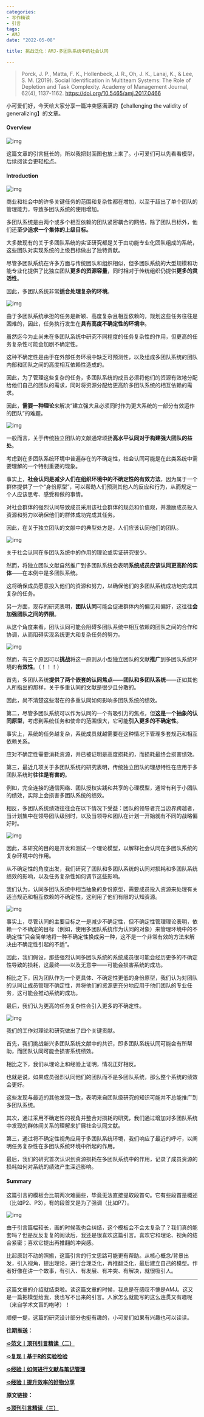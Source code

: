 ```yaml
---
categories:
- 写作精读
- 引言
tags:
- AMJ
date: "2022-05-08"

title: 挑战泛化：AMJ-多团队系统中的社会认同

---
```

> Porck, J. P., Matta, F. K., Hollenbeck, J. R., Oh, J. K., Lanaj, K., & Lee, S. M. (2019). Social Identification in Multiteam Systems: The Role of Depletion and Task Complexity. Academy of Management Journal, 62(4), 1137-1162. https://doi.org/10.5465/amj.2017.0466 

<!--more-->小可爱们好，今天给大家分享一篇冲突感满满的【challenging the validity of generalizing】的文章。

#### Overview

![img](https://tie-1315290370.cos.ap-beijing.myqcloud.com/TIE/202309112237658.png)

这篇文章的引言挺长的，所以我把封面图也放上来了。小可爱们可以先看看模型，后续阅读会更轻松点。

#### Introduction

![img](https://tie-1315290370.cos.ap-beijing.myqcloud.com/TIE/202309112237621.png)

商业和社会中的许多关键任务的范围和复杂性都在增加，以至于超出了单个团队的管理能力，导致多团队系统的使用增加。

多团队系统是由两个或多个相互依赖的团队紧密耦合的网络，除了团队目标外，他们还**至少追求一个集体的上级目标。**

大多数现有的关于多团队系统的实证研究都是关于由功能专业化团队组成的系统，这些团队对实现系统的上级目标做出了独特贡献。

尽管多团队系统在许多方面与传统团队和组织相似，但多团队系统的大型规模和功能专业化提供了比独立团队**更多的资源容量**，同时相对于传统组织仍提供**更多的灵活性**。

因此，多团队系统非常**适合处理复杂的环境**。

![img](https://tie-1315290370.cos.ap-beijing.myqcloud.com/TIE/202309112237249.png)

由于多团队系统承担的任务是新颖、高度复杂且相互依赖的，规划这些任务往往是困难的，因此，任务执行发生在**具有高度不确定性的环境中**。

虽然迄今为止尚未在多团队系统中研究不同程度的任务复杂性的作用，但更高的任务复杂性可能会加剧不确定性。

这种不确定性是由于在外部任务环境中缺乏可预测性，以及组成多团队系统的团队内部和团队之间的高度相互依赖性造成的。

因此，为了管理这些复杂的任务，多团队系统的成员必须将他们的资源有效地分配给他们自己的团队的需求，同时将资源分配给更高阶多团队系统的相互依赖的需求。

因此，**需要一种理论**来解决“建立强大且必须同时作为更大系统的一部分有效运作的团队”的难题。

![img](https://tie-1315290370.cos.ap-beijing.myqcloud.com/TIE/202309112237690.png)

一般而言，关于传统独立团队的文献通常颂扬**高水平认同对于构建强大团队的益处**。

考虑到在多团队系统环境中普遍存在的不确定性，社会认同可能是在此类系统中需要理解的一个特别重要的现象。

事实上，**社会认同是减少人们在组织环境中的不确定性的有效方法**，因为属于一个群体提供了一个“身份原型”，可以帮助人们预测其他人的反应和行为，从而规定一个人应该思考、感受和做的事情。

对社会群体的强烈认同导致成员采用该社会群体的规范和价值观，并激励成员投入资源和努力以确保他们的群体成功完成其任务。

因此，在关于独立团队的文献中的典型处方是，人们应该认同他们的团队。

![img](https://tie-1315290370.cos.ap-beijing.myqcloud.com/TIE/202309112237581.png)

关于社会认同在多团队系统中的作用的理论或实证研究很少。

然而，将独立团队文献自然推广到多团队系统会表明**系统成员应该认同更高阶的实体**——在本例中是多团队系统。

这将确保成员愿意投入他们的资源和努力，以确保他们的多团队系统成功地完成其复杂的任务。

另一方面，现存的研究表明，**团队认同**可能会促进群体内的偏见和偏好，这往往**会加强团队之间的界限**。

从这个角度来看，团队认同可能会阻碍多团队系统中相互依赖的团队之间的合作和协调，从而阻碍实现系统更大和复杂任务的努力。

![img](https://tie-1315290370.cos.ap-beijing.myqcloud.com/TIE/202309112237087.png)

然而，有三个原因可以**挑战**将这一原则从小型独立团队的文献**推广**到多团队系统环境的**有效性**。（！！！）

首先，多团队系统**提供了两个嵌套的认同焦点——团队和多团队系统**——正如其他人所指出的那样，关于多重认同的文献是很少且分散的。

因此，尚不清楚这些潜在的多重认同如何影响多团队系统的绩效。

第二，尽管多团队系统可以作为认同的一个有吸引力的焦点，但**这是一个抽象的认同原型**，考虑到系统任务和使命的范围很大，它可能**引入更多的不确定性**。

事实上，系统的任务越复杂，系统成员就越需要在这种情况下管理多套规范和相互依赖关系。

应对不确定性需要消耗资源，并已被证明是高度损耗的，而损耗最终会损害绩效。

第三，最近几项关于多团队系统的研究表明，传统独立团队的理想特性在应用于多团队系统时**往往是有害的**。

例如，完全连接的通信网络、团队授权实践和共享的心理模型，通常有利于小团队的绩效，实际上会损害多团队系统的绩效。

相反，多团队系统绩效往往会在以下情况下受益：团队的领导者充当边界跨越者，当计划集中在领导团队级别时，以及当领导和团队在计划一开始就有不同的战略偏好时。

![img](https://tie-1315290370.cos.ap-beijing.myqcloud.com/TIE/202309112237501.png)

因此，本研究的目的是开发和测试一个理论模型，以解释社会认同在多团队系统的复杂环境中的作用。

从不确定性的角度出发，我们研究了团队和多团队系统的认同对损耗和多团队系统绩效的影响，以及任务复杂性如何调节这些影响。

我们认为，认同多团队系统中相当抽象的身份原型，需要成员投入资源来处理有关适当规范和相互依赖的不确定性，这利用了他们有限的认知资源。

![img](https://tie-1315290370.cos.ap-beijing.myqcloud.com/TIE/202309112237849.png)

事实上，尽管认同的主要目标之一是减少不确定性，但不确定性管理理论表明，依赖一个不确定的目标（例如，使用多团队系统作为认同的对象）来管理环境中的不确定性“只会简单地将一种不确定性换成另一种，这不是一个非常有效的方法来解决由不确定性引起的不适”。

因此，我们假设，那些强烈认同多团队系统的系统成员很可能会经历更多的不确定性导致的损耗，这最终——以及无意中——可能会损害系统的成功。

相比之下，因为团队作为一个更具体、不确定性更低的身份原型，我们认为对团队的认同让成员管理不确定性，并将他们的资源更充分地应用于他们团队的专业任务，这可能会推动系统的成功。

最后，我们认为更高的任务复杂性会引入更多的不确定性。

![img](https://tie-1315290370.cos.ap-beijing.myqcloud.com/TIE/202309112237961.png)

我们的工作对理论和研究做出了四个关键贡献。

首先，我们挑战新兴多团队系统文献中的共识，即多团队系统认同可能会有所帮助，而团队认同可能会损害系统绩效。

相比之下，我们从理论上和经验上证明，情况正好相反。

也就是说，如果成员强烈认同他们的团队而不是多团队系统，那么整个系统的绩效会更好。

这些发现与最近的其他发现一致，表明来自团队级研究的知识可能并不总能推广到多团队系统。

其次，通过采用不确定性的视角并整合对损耗的研究，我们通过增加对多团队系统中发现的群体间关系的理解来扩展社会认同文献。

第三，通过将不确定性视角应用于多团队系统环境，我们响应了最近的呼吁，以阐明任务复杂性在多团队系统环境中所起的作用。

最后，我们的研究首次认识到资源损耗在多团队系统中的作用，记录了成员资源的损耗如何对系统的绩效产生深远影响。

#### Summary

这篇引言的模板会比前两次难画些，毕竟无法直接提取段首句。它有些段首是概述（比如P2、P3），有的段首又是为了强调（比如P7）。

![img](https://tie-1315290370.cos.ap-beijing.myqcloud.com/TIE/202309112237201.png)

由于引言篇幅较长，画的时候我也会纠结，这个模板会不会太复杂了？我们真的能套吗？但是反反复复的阅读后，我还是很喜欢这篇引言。喜欢它和理论、视角的结合紧密；喜欢它提出再推翻的冲突感。

比起原封不动的照搬，这篇引言的行文思路可能更有帮助。从核心概念/背景出发，引入视角，提出理论，进行合理泛化，再推翻泛化，最后建立自己的模型。作者好像在讲一个故事，有引入、有发展、有冲突、有解决，就很吸引人。

------

这篇文章的介绍就结束啦。读这篇文章的时候，我总是在感叹不愧是AMJ。这又是一篇把模型给我，我也写不出来的引言。人家怎么就能写的这么连贯又有趣呢（来自学术文盲的咆哮）！

顺便一提，这篇的研究设计部分也挺有趣的，小可爱们如果有兴趣也可以读读。

**往期推送：**

[**➪范文丨顶刊引言精读（二）**](https://mp.weixin.qq.com/s?__biz=MzIwMDk1OTM2OQ==&mid=2247486397&idx=1&sn=3b8acec592b8fd584822f202c1833e34&chksm=96f47f5ba183f64d2f19ad809c2129b9c44d964c355c5e495d9cd79cdd8253ef3516fef0bc40&token=1178599050&lang=zh_CN#rd)

[**➪复现丨基于R的实验检验**](https://mp.weixin.qq.com/s?__biz=MzIwMDk1OTM2OQ==&mid=2247486620&idx=1&sn=cd74ffc016d143f134d8add8eac419cf&chksm=96f4787aa183f16c03596223e0ff7c271ff7708eacc209d59953408b470955ad69372254590a#rd)

[**➪经验丨如何进行文献与笔记管理**](https://mp.weixin.qq.com/s?__biz=MzIwMDk1OTM2OQ==&mid=2247486367&idx=1&sn=f4679c93f140ec6effd834a02543ec6d&chksm=96f47f79a183f66f6a1f418f7584a859c86cc975d1b2e2777b7acb2440a0230e7910dc1761fe#rd)

[**➪经验丨提升效率的好物分享**](https://mp.weixin.qq.com/s?__biz=MzIwMDk1OTM2OQ==&mid=2247485982&idx=1&sn=1dc868f31bb3ae924e10dae577cecc67&chksm=96f47ef8a183f7eedd7d34473a8d5c950f6b49451754a6db7a22d155abd4ed2209ab112ef6b4&scene=21#wechat_redirect)

**原文链接：**

[**➪顶刊引言精读（三）**](https://mp.weixin.qq.com/s?__biz=MzIwMDk1OTM2OQ==&mid=2247486670&idx=1&sn=4744759f015fee906bbdea9e7685efde&chksm=96f47828a183f13e827951862b0f0b36a7e10ff6236bfe211ab259525e06cc6cc2fc02e4363f&scene=21#wechat_redirect)

